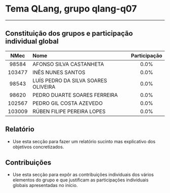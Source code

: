 # Tema **QLang**, grupo **qlang-q07**
-----

## Constituição dos grupos e participação individual global

| NMec | Nome | Participação |
|:---:|:---|:---:|
|  98584 | AFONSO SILVA CASTANHETA | 0.0% |
| 103477 | INÊS NUNES SANTOS | 0.0% |
|  98543 | LUÍS PEDRO DA SILVA SOARES OLIVEIRA | 0.0% |
|  98620 | PEDRO DUARTE SOARES FERREIRA | 0.0% |
| 102567 | PEDRO GIL COSTA AZEVEDO | 0.0% |
| 103009 | RÚBEN FILIPE PEREIRA LOPES | 0.0% |

## Relatório

- Use esta secção para fazer um relatório sucinto mas explicativo dos objetivos concretizados.

## Contribuições

- Use esta secção para expôr as contribuições individuais dos vários elementos do grupo e que
  justificam as participações individuais globais apresentadas no início.
